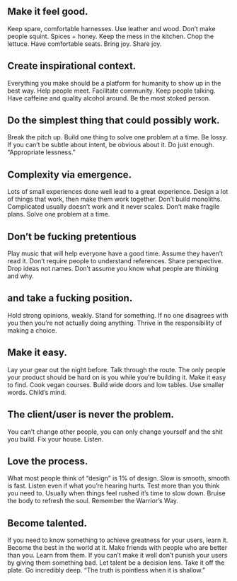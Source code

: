 ## Make it feel good.

Keep spare, comfortable harnesses. Use leather and wood. Don’t make people squint. Spices + honey. Keep the mess in the kitchen. Chop the lettuce. Have comfortable seats. Bring joy. Share joy.

## Create inspirational context.

Everything you make should be a platform for humanity to show up in the best way. Help people meet. Facilitate community. Keep people talking. Have caffeine and quality alcohol around. Be the most stoked person.

## Do the simplest thing that could possibly work.

Break the pitch up. Build one thing to solve one problem at a time. Be lossy. If you can’t be subtle about intent, be obvious about it. Do just enough. “Appropriate lessness.”

## Complexity via emergence.

Lots of small experiences done well lead to a great experience. Design a lot of things that work, then make them work together. Don’t build monoliths. Complicated usually doesn’t work and it never scales. Don’t make fragile plans. Solve one problem at a time.

## Don’t be fucking pretentious

Play music that will help everyone have a good time. Assume they haven’t read it. Don’t require people to understand references. Share perspective. Drop ideas not names. Don’t assume you know what people are thinking and why.

## and take a fucking position.

Hold strong opinions, weakly. Stand for something. If no one disagrees with you then you’re not actually doing anything. Thrive in the responsibility of making a choice.

## Make it easy.

Lay your gear out the night before. Talk through the route. The only people your product should be hard on is you while you’re building it. Make it easy to find. Cook vegan courses. Build wide doors and low tables. Use smaller words. Child’s mind.

## The client/user is never the problem.

You can’t change other people, you can only change yourself and the shit you build. Fix your house. Listen.

## Love the process.

What most people think of “design” is 1% of design. Slow is smooth, smooth is fast. Listen even if what you’re hearing hurts. Test more than you think you need to. Usually when things feel rushed it’s time to slow down. Bruise the body to refresh the soul. Remember the Warrior’s Way.

## Become talented.

If you need to know something to achieve greatness for your users, learn it. Become the best in the world at it. Make friends with people who are better than you. Learn from them. If you can’t make it well don’t punish your users by giving them something bad. Let talent be a decision lens. Take it off the plate. Go incredibly deep. “The truth is pointless when it is shallow.”